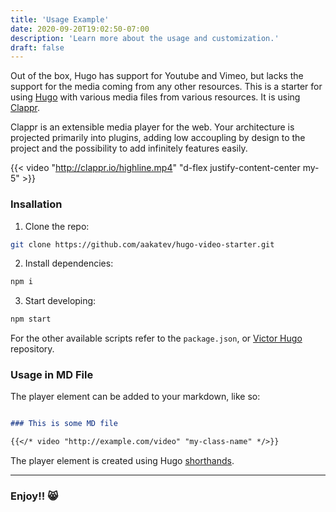 ```yaml
---
title: 'Usage Example'
date: 2020-09-20T19:02:50-07:00
description: 'Learn more about the usage and customization.'
draft: false
---
```


Out of the box, Hugo has support for Youtube and Vimeo, but lacks the support for the media coming from any other resources. This is a starter for using [Hugo](https://gohugo.io/) with various media files from various resources. It is using [Clappr](https://github.com/clappr/clappr).

Clappr is an extensible media player for the web. Your architecture is projected primarily into plugins, adding low accoupling by design to the project and the possibility to add infinitely features easily.

{{< video "http://clappr.io/highline.mp4" "d-flex justify-content-center my-5" >}}

### Insallation

1. Clone the repo:

```bash
git clone https://github.com/aakatev/hugo-video-starter.git
```

2. Install dependencies:

```bash
npm i
```

3. Start developing:

```bash
npm start
```

For the other available scripts refer to the `package.json`, or [Victor Hugo](https://github.com/netlify-templates/victor-hugo) repository.

### Usage in MD File

The player element can be added to your markdown, like so:

```md

### This is some MD file

{{</* video "http://example.com/video" "my-class-name" */>}}
```

The player element is created using Hugo [shorthands](https://gohugo.io/content-management/shortcodes).

---

### Enjoy!! 😸